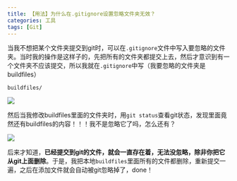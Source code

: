 ```yaml
---
title: 【用法】为什么在.gitignore设置忽略文件夹无效？
categories: 工具
tags: [Git]
---
```


当我不想把某个文件夹提交到git时，可以在`.gitignore`文件中写入要忽略的文件夹。当时我的操作是这样子的，先把所有的文件夹都提交上去，然后才意识到有一个文件夹不应该提交，所以我就在`.gitignore`中写（我要忽略的文件夹是buildfiles）

```
buildfiles/
```

![](http://oggx6lf7f.bkt.clouddn.com/n2v9e.jpg)

然后当我修改buildfiles里面的文件夹时，用`git status`查看git状态，发现里面竟然还有buildfiles的内容！！！我不是忽略它了吗，怎么还有？

![](http://oggx6lf7f.bkt.clouddn.com/820n4.jpg)

后来才知道，**已经提交到git的文件，就会一直存在着，无法没忽略，除非你把它从git上面删除**。于是，我把本地`buildfiles`里面所有的文件都删除，重新提交一遍，之后在添加文件就会自动被git忽略掉了，done！
